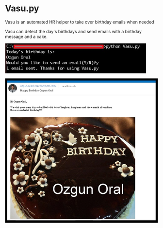 # Vasu.py
Vasu is an automated HR helper to take over birthday emails when needed

Vasu can detect the day's birthdays and send emails with a birthday message
and a cake.

![Alt text](https://github.com/ozgunoral/Vasu.py/blob/master/screenshot2.jpg?raw=true "Execution")

![Alt text](https://github.com/ozgunoral/Vasu.py/blob/master/screenshot.jpg?raw=true "Cake!")